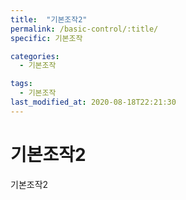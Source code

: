 ```yaml
---
title:  "기본조작2"
permalink: /basic-control/:title/
specific: 기본조작

categories:
  - 기본조작

tags:
  - 기본조작
last_modified_at: 2020-08-18T22:21:30
---
```


# 기본조작2
기본조작2
